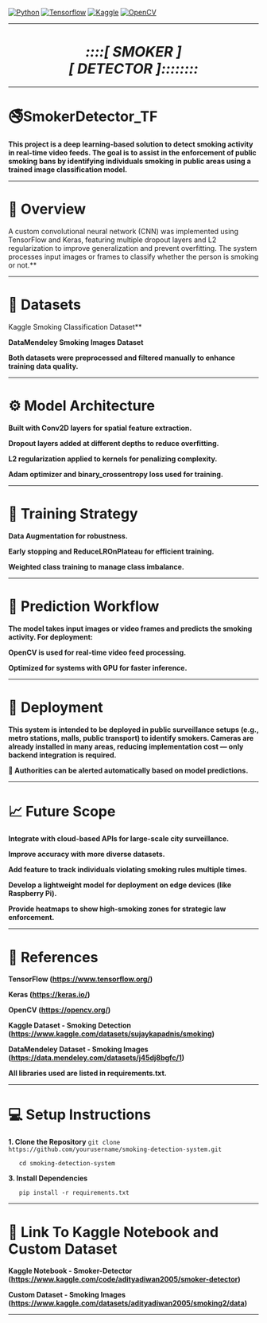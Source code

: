 [![Python](https://img.shields.io/badge/Python-black?logo=python&logoColor=white)](https://python.org/)
[![Tensorflow](https://img.shields.io/badge/Tensorflow-black?logo=tensorflow&logoColor=white)](https://www.tensorflow.org/)
[![Kaggle](https://img.shields.io/badge/Kaggle-black)](https://www.kaggle.com/)
[![OpenCV](https://img.shields.io/badge/OpenCV-black?logo=opencv&logoColor=white)](https://opencv.org/)


<div align="center">
<hr/>

# _::::[ SMOKER ]<BR>[ DETECTOR ]::::::::_

</div>

<hr/>

# **🚭SmokerDetector_TF**
**This project is a deep learning-based solution to detect smoking activity in real-time video feeds. The goal is to assist in the enforcement of public smoking bans by identifying individuals smoking in public areas using a trained image classification model.**

<hr/>

# **🧠 Overview**
A custom convolutional neural network (CNN) was implemented using TensorFlow and Keras, featuring multiple dropout layers and L2 regularization to improve generalization and prevent overfitting. The system processes input images or frames to classify whether the person is smoking or not.**

<hr/>

# **📂 Datasets**
Kaggle Smoking Classification Dataset**

**DataMendeley Smoking Images Dataset**

**Both datasets were preprocessed and filtered manually to enhance training data quality.**

<hr/>

# **⚙️ Model Architecture**
**Built with Conv2D layers for spatial feature extraction.**

**Dropout layers added at different depths to reduce overfitting.**

**L2 regularization applied to kernels for penalizing complexity.**

**Adam optimizer and binary_crossentropy loss used for training.**

<hr/>

# **🧪 Training Strategy**
**Data Augmentation for robustness.**

**Early stopping and ReduceLROnPlateau for efficient training.**

**Weighted class training to manage class imbalance.**

<hr/>

# **🧠 Prediction Workflow**
**The model takes input images or video frames and predicts the smoking activity. For deployment:**

**OpenCV is used for real-time video feed processing.**

**Optimized for systems with GPU for faster inference.**

<hr/>

# **🚀 Deployment**
**This system is intended to be deployed in public surveillance setups (e.g., metro stations, malls, public transport) to identify smokers. Cameras are already installed in many areas, reducing implementation cost — only backend integration is required.**

**🔔 Authorities can be alerted automatically based on model predictions.**

<hr/>

# **📈 Future Scope**
**Integrate with cloud-based APIs for large-scale city surveillance.**

**Improve accuracy with more diverse datasets.**

**Add feature to track individuals violating smoking rules multiple times.**

**Develop a lightweight model for deployment on edge devices (like Raspberry Pi).**

**Provide heatmaps to show high-smoking zones for strategic law enforcement.**

<hr/>

# **🧾 References**
**TensorFlow (https://www.tensorflow.org/)**

**Keras (https://keras.io/)**

**OpenCV (https://opencv.org/)**

**Kaggle Dataset - Smoking Detection (https://www.kaggle.com/datasets/sujaykapadnis/smoking)**

**DataMendeley Dataset - Smoking Images (https://data.mendeley.com/datasets/j45dj8bgfc/1)**

**All libraries used are listed in requirements.txt.**

<hr/>

# **💻 Setup Instructions**
**1. Clone the Repository**
```git clone https://github.com/yourusername/smoking-detection-system.git```

       cd smoking-detection-system
   
**3. Install Dependencies**
   
       pip install -r requirements.txt

<hr/>

# **🔗 Link To Kaggle Notebook and Custom Dataset**

**Kaggle Notebook - Smoker-Detector (https://www.kaggle.com/code/adityadiwan2005/smoker-detector)**

**Custom Dataset - Smoking Images (https://www.kaggle.com/datasets/adityadiwan2005/smoking2/data)**


<hr/>
